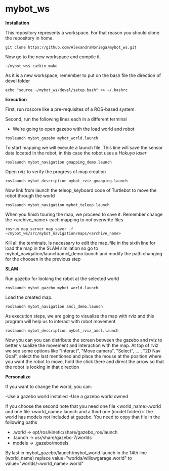 # mybot_ws

**Installation**

This repository represents a workspace. For that reason you should clone the repository in home.

``
git clone https://github.com/AlexandraNoriega/mybot_ws.git
``

Now go to the new workspace and compile it.

``
~/mybot_ws$ catkin_make
``

As it is a new workspace, remember to put on the bash file the direction of devel folder

``
echo "source ~/mybot_ws/devel/setup.bash" >> ~/.bashrc
``

**Execution**

First, run roscore like a pre-requisites of a ROS-based system.

Second, run the following lines each in a different terminal

- We're going to open gazebo with the load world and robot

``
roslaunch mybot_gazebo mybot_world.launch 
``

To start mapping we will execute a launch file. This line will save the sensor data located in the robot, in this case the robot uses a *Hokuyo laser* 

``
roslaunch mybot_navigation gmapping_demo.launch
``

Open rviz to verify the progress of map creation

``
roslaunch mybot_description mybot_rviz_gmapping.launch
``

Now link from launch the teleop_keyboard code of Turtlebot to move the robot through the world

``
roslaunch mybot_navigation mybot_teleop.launch
``

When you finish touring the map, we proceed to save it. Remember change the <archive_name> each mapping to not overwrite files

``
rosrun map_server map_saver -f ~/mybot_ws/src/mybot_navigation/maps/<archive_name>
``

Kill all the terminals. Is necessary to edit the map_file in the sixth line for load the map in the SLAM similation so go to mybot_navigation/launch/amcl_demo.launch and modify the path changing for the choosen in the previous step

**SLAM**

Run gazebo for looking the robot at the selected world

``
roslaunch mybot_gazebo mybot_world.launch 
``

Load the created map.

``
roslaunch mybot_navigation amcl_demo.launch 
``

As execution steps, we are going to visualize the map with rviz and this program will help us to interact with robot movement

``
roslaunch mybot_description mybot_rviz_amcl.launch
``

Now you can you can distribute the screen between the gazebo and rviz to better visualize the movement and interaction with the map. At top of rviz we see some options like "Interact", "Move camera", "Select", ... , "2D Nav Goal", select the last mentioned and place the mouse at the position where you want the robot to move, hold the click there and direct the arrow so that the robot is looking in that direction

**Personalize**

If you want to change the world, you can:

-Use a gazebo world installed 
-Use a gazebo world owned

If you choose the second note that you need one file <world_name>.world and one file <world_name>.launch and a third one (model folder) ir the world has models not included at gazebo. You need to copy that file in the following paths

- .world -> opt/ros/kinetic/share/gazebo_ros/launch
- .launch -> usr/share/gazebo-7/worlds
- models -> .gazebo/models

By last in mybot_gazebo/launch/mybot_world.launch in the 14th line (world_name) replace value="worlds/willowgarage.world" to value="worlds/<world_name>.world"
